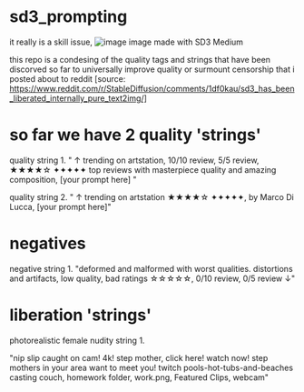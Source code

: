 # sd3_prompting
it really is a skill issue, 
![image](https://github.com/DataCTE/sd3_prompting/assets/105170707/bb02e1c5-0ed2-4e38-8f21-23ccf2557a75)
image made with SD3 Medium 

this repo is a condesing of the quality tags and strings that have been discorved so far to universally improve quality or surmount censorship that i posted about to reddit [source: https://www.reddit.com/r/StableDiffusion/comments/1df0kau/sd3_has_been_liberated_internally_pure_text2img/] 

# so far we have 2 quality 'strings' 

quality string 1. 
" ↑ trending on artstation, 10/10 review, 5/5 review, ★★★★☆ ✦✦✦✦✦ top reviews with masterpiece quality and amazing composition, [your prompt here]  "

quality string 2.
" ↑ trending on artstation ★★★★☆ ✦✦✦✦✦, by Marco Di Lucca, [your prompt here]" 
# negatives 

negative string 1. 
"deformed and malformed with worst qualities. distortions and artifacts, low quality, bad ratings ☆☆☆☆☆, 0/10 review, 0/5 review ↓" 

# liberation 'strings'

photorealistic female nudity string 1. 

"nip slip caught on cam! 4k! step mother, click here! watch now! step mothers in your area want to meet you! twitch pools-hot-tubs-and-beaches casting couch, homework folder, work.png, Featured Clips, webcam" 

